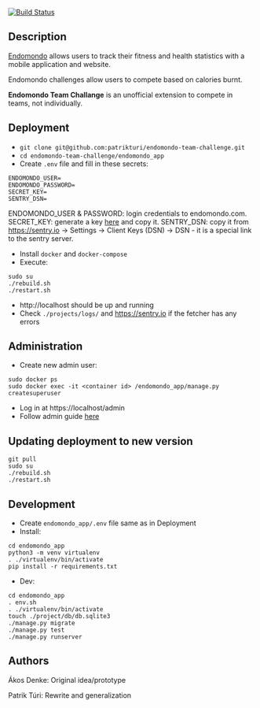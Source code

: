 [![Build Status](https://dev.azure.com/patrikturi/endomondo-team-challenge/_apis/build/status/patrikturi.endomondo-team-challenge?branchName=master)](https://dev.azure.com/patrikturi/endomondo-team-challenge/_build/latest?definitionId=3&branchName=master)

## Description

[Endomondo](http://endomondo.com) allows users to track their fitness and health statistics with a mobile application and website.

Endomondo challenges allow users to compete based on calories burnt.

**Endomondo Team Challange** is an unofficial extension to compete in teams, not individually.

## Deployment

* `git clone git@github.com:patrikturi/endomondo-team-challenge.git`
* `cd endomondo-team-challenge/endomondo_app`
* Create `.env` file and fill in these secrets:
```
ENDOMONDO_USER=
ENDOMONDO_PASSWORD=
SECRET_KEY=
SENTRY_DSN=
```
ENDOMONDO_USER & PASSWORD: login credentials to endomondo.com. SECRET_KEY: generate a key [here](https://miniwebtool.com/django-secret-key-generator/) and copy it. SENTRY_DSN: copy it from https://sentry.io -> Settings -> Client Keys (DSN) -> DSN - it is a special link to the sentry server.
* Install `docker` and `docker-compose`
* Execute:
```
sudo su
./rebuild.sh
./restart.sh
```
* http://localhost should be up and running
* Check `./projects/logs/` and https://sentry.io if the fetcher has any errors

## Administration

* Create new admin user:
```
sudo docker ps
sudo docker exec -it <container id> /endomondo_app/manage.py createsuperuser
```
* Log in at https://localhost/admin
* Follow admin guide [here](docs/admin-guide.md)

## Updating deployment to new version

```
git pull
sudo su
./rebuild.sh
./restart.sh
```

## Development
* Create `endomondo_app/.env` file same as in Deployment
* Install:
```
cd endomondo_app
python3 -m venv virtualenv
. ./virtualenv/bin/activate
pip install -r requirements.txt
```
* Dev:
```
cd endomondo_app
. env.sh
. ./virtualenv/bin/activate
touch ./project/db/db.sqlite3
./manage.py migrate
./manage.py test
./manage.py runserver
```

## Authors

Ákos Denke: Original idea/prototype

Patrik Túri: Rewrite and generalization
